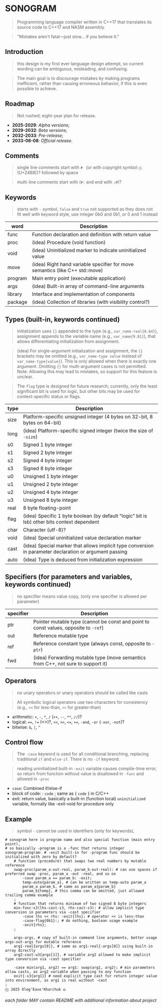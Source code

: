 # SONOGRAM
> Programming language compiler written in C++17 that translates its source code to C++17 and NASM assembly.

> "Mistakes aren't fatal—just slow... if you believe it."

## Introduction
> this design is my first ever language design attempt,
> so current wording can be ambiguous, misleading, and confusing.

> The main goal is to discourage mistakes by making programs inefficient,
> rather than causing erroneous behavior, if this is even possible to achieve.

## Roadmap
> Not rushed; eight-year plan for release.

- **2025-2029**: _Alpha versions_;
- **2029-2032**: _Beta versions_;
- **2032-2033**: _Pre-release_;
- **2033-08-08**: _Official release_.

## Comments
> single line comments start with `# ` (or with copyright symbol `Ⓒ ` (U+24B8))? followed by space

> multi-line comments start with (`#:` and end with `;#`)?

## Keywords
> starts with `-` symbol, `false` and `true` not supported as they does not fit well with keyword style,
> use integer 0b0 and 0b1, or 0 and 1 instead

|  word  | Description  |
|--------|--------------|
| func   | Function declaration and definition with return value |
| proc   | (idea) Procedure (void function) |
| void   | (idea) Uninitialized marker to indicate uninitialized value |
| move   | (idea) Right hand variable specifier for move semantics (like C++ std::move) |
| program| Main entry point (executable application) |
| args   | (idea) Built-in array of command-line arguments |
| library| Interface and implementation of components |
| package| (idea) Collection of libraries (with visibility control?) |

## Types (built-in, keywords continued)
> initialization uses `{}` appended to the type (e.g., `var_name-real{8.64}`),
> assignment appends to the variable name (e.g., `var_name{9.81}`),
> that allows differentiating initialization from assignment.

> (idea) For single-argument initialization and assignment,
> the `{}` brackets may be omitted (e.g., `var_name-type value` instead of `var_name-type{value}`).
> This is only allowed when there is exactly one argument.
> Omitting `{}` for multi-argument cases is not permitted.
> Note: Allowing this may lead to mistakes, so support for this feature is unclear.

> The `flag` type is designed for future research;
> currently, only the least significant bit is used for logic,
> but other bits may be used for context-specific status or flags.

| type | Description |
|------|-------------|
| size | Platform-specific unsigned integer (4 bytes on 32-bit, 8 bytes on 64-bit) |
| long | (idea) Platform-specific signed integer (twice the size of `-size`) |
| s0   | Signed 1 byte integer |
| s1   | Signed 2 byte integer |
| s2   | Signed 4 byte integer |
| s3   | Signed 8 byte integer |
| u0   | Unsigned 1 byte integer |
| u1   | Unsigned 2 byte integer |
| u2   | Unsigned 4 byte integer |
| u3   | Unsigned 8 byte integer |
| real | 8 byte floating-point |
| flag | (idea) Specific 1 byte boolean (by default "logic" bit is lsb) other bits context dependent |
| char | Character (utf-8)? |
| void | (idea) Special uninitialized value declaration marker |
| cast | (idea) Special marker that allows implicit type conversion in parameter declaration or argument passing |
| auto | (idea) Type is deduced from initialization expression |

## Specifiers (for parameters and variables, keywords continued)
> no specifier means value copy, (only one specifier is allowed per parameter)

| specifier | Description |
|-----------|-------------|
| ptr       | Pointer mutable type (cannot be const and point to const values, opposite to `-ref`) |
| out       | Reference mutable type |
| ref       | Reference constant type (always const, opposite to `-ptr`) |
| fwd       | (idea) Forwarding mutable type (move semantics from C++, not sure to support it) |

## Operators
> no unary operators or unary operators should be called like casts

> All symbolic logical operators use two characters for consistency
> (e.g., `<<` for less-than, `>>` for greater-than)

- arithmetic: `+`, `-`, `*`, `/` (`++`, `--`, `**`, `//`)?
- logical: `==`, `!=` (<>)?, `<<`, `>>`, `<=`, `>=`, `-and`, `-or` (`-xor`, `-not`)?
- bitwise: `&`, `|`, `^`

## Control flow
> The `-case` keyword is used for all conditional branching, replacing traditional `if` and `else-if`. There is no `-if` keyword.

> reading uninitialized built-in `-exit` variable causes compile-time error,
> so return from function without value is disallowed in `-func` and allowed in `-proc`

- `case`: Combined if/else-if
- block of code: : `code` ; same as { `code` } in C/C++
- exit: return value, basically a built-in (function local) `uninitialized` variable, formally like -exit-void for procedure only

## Example
> symbol `-` cannot be used in identifiers (only for keywords),

```son
# sonogram here is program name and also special function (main entry point),
# so basically -program is a -func that returns integer
sonogram-program: # -exit built-in for -program func should be initialized with zero by default?
    # function (procedure) that swaps two real numbers by mutable reference
    swap-proc(param_a-out-real, param_b-out-real): # can use spaces if preferred swap -proc, param_a -out -real, and so on
        -case param_a == param_b: -exit;
        temp-auto{param_a}, # can be written as temp-auto param_a
        param_a param_b, # same as param_a{param_b}
        param_b{temp}, # this comma can be omitted, just allowed trailing comma example
    ;
    # function that returns minimum of two signed 8 byte integers
    min-func-s3(lhs-cast-s3, rhs-cast-s3): # allow implicit type conversion in parameters via -cast specifier
        -case lhs << rhs: -exit{lhs}; # operator << is less-than
        -case-flag{0b1}:; # do nothing, boolean usage example
        -exit{rhs};
    ;

    args-args, # copy of built-in command line arguments, better usage args-out-args for mutable reference
    arg1-real{args[0]}, # same as arg1-real{-args[0]} using built-in array directly
    arg2-cast-u3{args[1]}, # variable arg2 allowed to make implicit type conversion via -cast specifier

    -case min(arg1, arg2) == arg1: swap(arg1, arg2); # min parameters allow casts, as arg2 variable when passing to any function
    exit{-s3{arg1}} # need explicit type cast for return integer value into environment, as arg1 is real without -cast
;
Ⓒ 2025 Oleg'Ease'Kharchuk ᦒ
```

###### each folder MAY contain README with additional information about project
